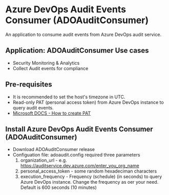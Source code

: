 # Azure DevOps Audit Events Consumer (ADOAuditConsumer)
An application to consume audit events from Azure DevOps audit service.

## Application: ADOAuditConsumer Use cases
- Security Monitoring & Analytics
- Collect Audit events for compliance

## Pre-requisites
- It is recommended to set the host's timezone in UTC.
- Read-only PAT (personal access token) from Azure DevOps instance to query audit events.
- [Microsoft DOCS - How to create PAT](https://docs.microsoft.com/en-us/azure/devops/organizations/accounts/use-personal-access-tokens-to-authenticate?view=azure-devops&tabs=preview-page)

## Install Azure DevOps Audit Events Consumer (ADOAuditConsumer)
- Download ADOAuditConsumer release
- Configuation file: adoaudit.config required three parameters
  1. organization_url - e.g. https://auditservice.dev.azure.com/enter_you_org_name
  2. personal_access_token -  some random hexadeciman characters
  3. execution_frequency - Frequency (schedule) (in seconds) to query Azure DevOps instance. Change the frequency as oer your need. Default is 600 seconds (10 minutes)
